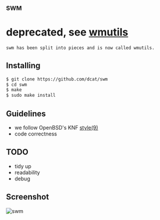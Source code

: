 ### SWM

# deprecated, see [wmutils](https://github.com/wmutils/core)

```
swm has been split into pieces and is now called wmutils.
```

## Installing
```sh
$ git clone https://github.com/dcat/swm
$ cd swm
$ make
$ sudo make install
```

## Guidelines

- we follow OpenBSD's KNF [style(9)](http://www.openbsd.org/cgi-bin/man.cgi/OpenBSD-5.6/man9/style.9)
- code correctness

## TODO

- tidy up
- readability
- debug


## Screenshot

![swm](http://pub.iotek.org/p/260H6r1.png)
